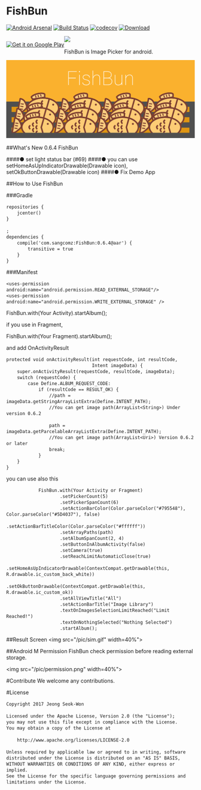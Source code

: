 # FishBun

[![Android Arsenal](https://img.shields.io/badge/Android%20Arsenal-FishBun-green.svg?style=true)](https://android-arsenal.com/details/1/2785)
[![Build Status](https://travis-ci.org/sangcomz/FishBun.svg?branch=master)](https://travis-ci.org/sangcomz/FishBun)
[![codecov](https://codecov.io/gh/sangcomz/FishBun/branch/master/graph/badge.svg)](https://codecov.io/gh/sangcomz/FishBun)
[![Download](https://api.bintray.com/packages/sangcomz/maven/fishbun/images/download.svg)](https://bintray.com/sangcomz/maven/fishbun/_latestVersion)
<p style="float:left;">
 <a href="https://play.google.com/store/apps/details?id=com.sangcomz.fishbundemo">
 <img HEIGHT="40" WIDTH="135" alt="Get it on Google Play" src="https://play.google.com/intl/en_us/badges/images/apps/en-play-badge.png" />
 </a>
</p>

<a href="http://www.methodscount.com/?lib=com.sangcomz%3AFishBun%3A0.6.1"><img src="https://img.shields.io/badge/Methods and size-core: 461 | deps: 24948 | 95 KB-e91e63.svg"/></a>

FishBun is Image Picker for android.

<img src="/pic/fishbuns.png">

##What's New 0.6.4 FishBun

####● set light status bar  (#69)
####● you can use setHomeAsUpIndicatorDrawable(Drawable icon), setOkButtonDrawable(Drawable icon)
####● Fix Demo App

##How to Use FishBun

###Gradle

    repositories {
        jcenter()
    }
    
    ;
    dependencies {
        compile('com.sangcomz:FishBun:0.6.4@aar') {
            transitive = true
        }
    }

###Manifest

    <uses-permission android:name="android.permission.READ_EXTERNAL_STORAGE"/>
    <uses-permission android:name="android.permission.WRITE_EXTERNAL_STORAGE" />

FishBun.with(Your Activity).startAlbum();

if you use in Fragment,

FishBun.with(Your Fragment).startAlbum();

and add OnActivityResult

    protected void onActivityResult(int requestCode, int resultCode,
                                    Intent imageData) {
        super.onActivityResult(requestCode, resultCode, imageData);
        switch (requestCode) {
            case Define.ALBUM_REQUEST_CODE:
                if (resultCode == RESULT_OK) {
                    //path = imageData.getStringArrayListExtra(Define.INTENT_PATH);
                    //You can get image path(ArrayList<String>) Under version 0.6.2
                    
                    path = imageData.getParcelableArrayListExtra(Define.INTENT_PATH);
                    //You can get image path(ArrayList<Uri>) Version 0.6.2 or later
                    break;
                }
        }
    }

you can use also this

                FishBun.with(Your Activity or Fragment)
                        .setPickerCount(5)
                        .setPickerSpanCount(6)
                        .setActionBarColor(Color.parseColor("#795548"), Color.parseColor("#5D4037"), false)
                        .setActionBarTitleColor(Color.parseColor("#ffffff"))
                        .setArrayPaths(path)
                        .setAlbumSpanCount(2, 4)
                        .setButtonInAlbumActivity(false)
                        .setCamera(true)
                        .setReachLimitAutomaticClose(true)
                        .setHomeAsUpIndicatorDrawable(ContextCompat.getDrawable(this, R.drawable.ic_custom_back_white))
                        .setOkButtonDrawable(ContextCompat.getDrawable(this, R.drawable.ic_custom_ok))
                        .setAllViewTitle("All")
                        .setActionBarTitle("Image Library")
                        .textOnImagesSelectionLimitReached("Limit Reached!")
                        .textOnNothingSelected("Nothing Selected")
                        .startAlbum();


##Result Screen
<img src="/pic/sim.gif" width=40%">

##Android M Permission
FishBun check permission before reading external storage.

<img src="/pic/permission.png" width=40%">

#Contribute
We welcome any contributions.

#License

    Copyright 2017 Jeong Seok-Won

    Licensed under the Apache License, Version 2.0 (the "License");
    you may not use this file except in compliance with the License.
    You may obtain a copy of the License at

        http://www.apache.org/licenses/LICENSE-2.0

    Unless required by applicable law or agreed to in writing, software
    distributed under the License is distributed on an "AS IS" BASIS,
    WITHOUT WARRANTIES OR CONDITIONS OF ANY KIND, either express or implied.
    See the License for the specific language governing permissions and
    limitations under the License.
